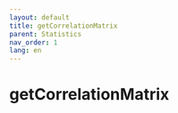 ```yaml
---
layout: default
title: getCorrelationMatrix
parent: Statistics
nav_order: 1
lang: en
---
```


# getCorrelationMatrix